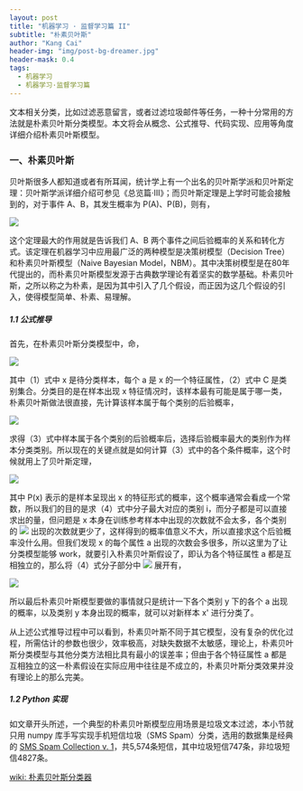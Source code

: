 ```yaml
---
layout: post
title: "机器学习 · 监督学习篇 II"
subtitle: "朴素贝叶斯"
author: "Kang Cai"
header-img: "img/post-bg-dreamer.jpg"
header-mask: 0.4
tags:
  - 机器学习
  - 机器学习·监督学习篇
---
```


文本相关分类，比如过滤恶意留言，或者过滤垃圾邮件等任务，一种十分常用的方法就是朴素贝叶斯分类模型。本文将会从概念、公式推导、代码实现、应用等角度详细介绍朴素贝叶斯模型。

### 一、朴素贝叶斯

贝叶斯很多人都知道或者有所耳闻，统计学上有一个出名的贝叶斯学派和贝叶斯定理：贝叶斯学派详细介绍可参见《总览篇·III》；而贝叶斯定理是上学时可能会接触到的，对于事件 A、B，其发生概率为 P(A)、P(B)，则有，

<img src="https://latex.codecogs.com/gif.latex?P(B|A)=\frac{P(A|B)P(B)}{P(A)}" />

这个定理最大的作用就是告诉我们 A、B 两个事件之间后验概率的关系和转化方式。该定理在机器学习中应用最广泛的两种模型是决策树模型（Decision Tree）和朴素贝叶斯模型（Naive Bayesian Model，NBM）。其中决策树模型是在80年代提出的，而朴素贝叶斯模型发源于古典数学理论有着坚实的数学基础。朴素贝叶斯，之所以称之为朴素，是因为其中引入了几个假设，而正因为这几个假设的引入，使得模型简单、朴素、易理解。

##### 1.1 公式推导

首先，在朴素贝叶斯分类模型中，命，

<img src="https://latex.codecogs.com/gif.latex?\begin{aligned}&space;(1)\&space;x=\{a_1,a_2,...,a_m\}\\&space;(2)\&space;C=\{y_1,y_2,...,y_n\}\\&space;\end{aligned}"  />

其中（1）式中 x 是待分类样本，每个 a 是 x 的一个特征属性，（2）式中 C 是类别集合。分类目的是在样本出现 x 特征情况时，该样本最有可能是属于哪一类，朴素贝叶斯做法很直接，先计算该样本属于每个类别的后验概率，

<img src="https://latex.codecogs.com/gif.latex?(3)\&space;P(y_1|x),P(y_2|x),...,P(y_n|x)" />

求得（3）式中样本属于各个类别的后验概率后，选择后验概率最大的类别作为样本分类类别。所以现在的关键点就是如何计算（3）式中的各个条件概率，这个时候就用上了贝叶斯定理，

<img src="https://latex.codecogs.com/gif.latex?(4)\&space;P(y_i|x)=\frac{P(x|y_i)P(y_i)}{P(x)}" />

其中 P(x) 表示的是样本呈现出 x 的特征形式的概率，这个概率通常会看成一个常数，所以我们的目的是求（4）式中分子最大对应的类别 i，而分子都是可以直接求出的量，但问题是 x 本身在训练参考样本中出现的次数就不会太多，各个类别的 <img src="https://latex.codecogs.com/gif.latex?P(x|y_i)"/> 出现的次数就更少了，这样得到的概率值意义不大，所以直接求这个后验概率没什么用。但我们发现 x 的每个属性 a 出现的次数会多很多，所以这里为了让分类模型能够 work，就要引入朴素贝叶斯假设了，即认为各个特征属性 a 都是互相独立的，那么将（4）式分子部分中 <img src="https://latex.codecogs.com/gif.latex?P(x|y_i)"/> 展开有，

<img src="https://latex.codecogs.com/gif.latex?(5)\&space;P(x|y_i)P(y_i)=P(a_1|y_i)P(a_2|y_i)...P(a_m|y_i)=P(y_i)\prod_{j=1}^{m}P(a_j|y_i)"/>

所以最后朴素贝叶斯模型要做的事情就只是统计一下各个类别 y 下的各个 a 出现的概率，以及类别 y 本身出现的概率，就可以对新样本 x' 进行分类了。

从上述公式推导过程中可以看到，朴素贝叶斯不同于其它模型，没有复杂的优化过程，所需估计的参数也很少，效率极高，对缺失数据不太敏感，理论上，朴素贝叶斯分类模型与其他分类方法相比具有最小的误差率；但由于各个特征属性 a 都是互相独立的这一朴素假设在实际应用中往往是不成立的，朴素贝叶斯分类效果并没有理论上的那么完美。

##### 1.2 Python 实现

如文章开头所述，一个典型的朴素贝叶斯模型应用场景是垃圾文本过滤，本小节就只用 numpy 库手写实现手机短信垃圾（SMS Spam）分类，选用的数据集是经典的 [SMS Spam Collection v. 1](http://www.dt.fee.unicamp.br/~tiago/smsspamcollection/)，共5,574条短信，其中垃圾短信747条，非垃圾短信4827条。

[wiki: 朴素贝叶斯分类器](https://zh.wikipedia.org/wiki/%E6%9C%B4%E7%B4%A0%E8%B4%9D%E5%8F%B6%E6%96%AF%E5%88%86%E7%B1%BB%E5%99%A8)
